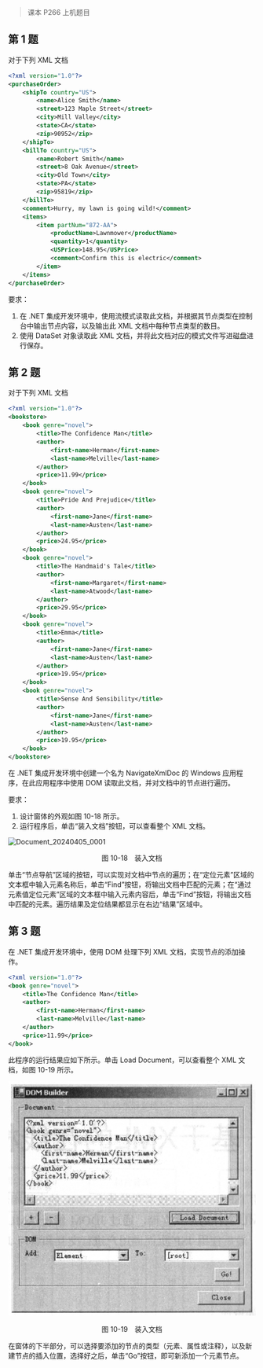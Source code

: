 > 课本 P266 上机题目



## 第 1 题

对于下列 XML 文档

```xml
<?xml version="1.0"?>
<purchaseOrder>
    <shipTo country="US">
        <name>Alice Smith</name>
        <street>123 Maple Street</street>
        <city>Mill Valley</city>
        <state>CA</state>
        <zip>90952</zip>
    </shipTo>
    <billTo country="US">
        <name>Robert Smith</name>
        <street>8 Oak Avenue</street>
        <city>Old Town</city>
        <state>PA</state>
        <zip>95819</zip>
    </billTo>
    <comment>Hurry, my lawn is going wild!</comment>
    <items>
        <item partNum="872-AA">
            <productName>Lawnmower</productName>
            <quantity>1</quantity>
            <USPrice>148.95</USPrice>
            <comment>Confirm this is electric</comment>
        </item>
    </items>
</purchaseOrder>
```

要求：

1. 在 .NET 集成开发环境中，使用流模式读取此文档，并根据其节点类型在控制台中输出节点内容，以及输出此 XML 文档中每种节点类型的数目。
2. 使用 DataSet 对象读取此 XML 文档，并将此文档对应的模式文件写进磁盘进行保存。



## 第 2 题

对于下列 XML 文档

```xml
<?xml version="1.0"?>
<bookstore>
    <book genre="novel">
        <title>The Confidence Man</title>
        <author>
            <first-name>Herman</first-name>
            <last-name>Melville</last-name>
        </author>
        <price>11.99</price>
    </book>
    <book genre="novel">
        <title>Pride And Prejudice</title>
        <author>
            <first-name>Jane</first-name>
            <last-name>Austen</last-name>
        </author>
        <price>24.95</price>
    </book>
    <book genre="novel">
        <title>The Handmaid's Tale</title>
        <author>
            <first-name>Margaret</first-name>
            <last-name>Atwood</last-name>
        </author>
        <price>29.95</price>
    </book>
    <book genre="novel">
        <title>Emma</title>
        <author>
            <first-name>Jane</first-name>
            <last-name>Austen</last-name>
        </author>
        <price>19.95</price>
    </book>
    <book genre="novel">
        <title>Sense And Sensibility</title>
        <author>
            <first-name>Jane</first-name>
            <last-name>Austen</last-name>
        </author>
        <price>19.95</price>
    </book>
</bookstore>
```

在 .NET 集成开发环境中创建一个名为 NavigateXmlDoc 的 Windows 应用程序，在此应用程序中使用 DOM 读取此文档，并对文档中的节点进行遍历。

要求：

1. 设计窗体的外观如图 10-18 所示。
2. 运行程序后，单击“装入文档”按钮，可以查看整个 XML 文档。

![Document_20240405_0001](https://raw.githubusercontent.com/SlenderData/img/main/images/2024/04/05/16-46-41-4ddd29099236b77c6c67a02de58b8ff9-Document_20240405_0001-fdb8c2.png)

<center>图 10-18&emsp;装入文档</center>

单击“节点导航”区域的按钮，可以实现对文档中节点的遍历；在“定位元素”区域的文本框中输入元素名称后，单击“Find”按钮，将输出文档中匹配的元素；在“通过元素值定位元素”区域的文本框中输入元素内容后，单击“Find”按钮，将输出文档中匹配的元素。遍历结果及定位结果都显示在右边“结果”区域中。



## 第 3 题

在 .NET 集成开发环境中，使用 DOM 处理下列 XML 文档，实现节点的添加操作。

```xml
<?xml version="1.0"?>
<book genre="novel">
    <title>The Confidence Man</title>
    <author>
        <first-name>Herman</first-name>
        <last-name>Melville</last-name>
    </author>
    <price>11.99</price>
</book>
```

此程序的运行结果应如下所示。单击 Load Document，可以查看整个 XML 文档，如图 10-19 所示。

![Document_20240405_0002](https://raw.githubusercontent.com/SlenderData/img/main/images/2024/04/05/17-39-45-aa29b3973b20d5a1961e04095e6a869f-Document_20240405_0002-bf5488.png)

<center>图 10-19&emsp;装入文档</center>

在窗体的下半部分，可以选择要添加的节点的类型（元素、属性或注释），以及新建节点的插入位置，选择好之后，单击“Go”按钮，即可新添加一个元素节点。
